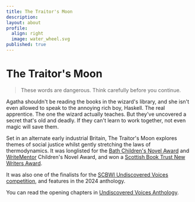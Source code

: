 ```yaml
---
title: The Traitor's Moon
description: 
layout: about
profile:
  align: right
  image: water_wheel.svg
published: true
---
```


# The Traitor's Moon

> These words are dangerous. Think carefully before you continue.

Agatha shouldn't be reading the books in the wizard's library, and she isn't even allowed to speak to the annoying rich boy, Haskell. The real apprentice. The one the wizard actually teaches. But they've uncovered a secret that's old and deadly. If they can't learn to work together, not even magic will save them.

Set in an alternate early industrial Britain, The Traitor's Moon explores themes of social justice whilst gently stretching the laws of thermodynamics. It was longlisted for the [Bath Children's Novel Award](https://bathnovelaward.co.uk/childrens-novel-award/) and [WriteMentor](https://write-mentor.com/) Children's Novel Award, and won a [Scottish Book Trust New Writers Award](https://www.scottishbooktrust.com/writing-and-authors/new-writers-awards/this-years-new-writers).

It was also one of the finalists for the [SCBWI Undiscovered Voices competition](https://www.undiscoveredvoices.com/?page_id=1106), and features in the 2024 anthology.

You can read the opening chapters in [Undiscovered Voices Anthology](https://www.undiscoveredvoices.com/wp-content/uploads/2024/01/UV2024_Ebook.pdf).